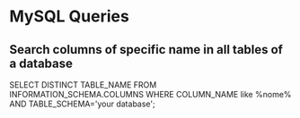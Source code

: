 # MySQL Queries

## Search columns of specific name in all tables of a database
SELECT DISTINCT TABLE_NAME 
    FROM INFORMATION_SCHEMA.COLUMNS
    WHERE COLUMN_NAME like %nome%
        AND TABLE_SCHEMA='your database';